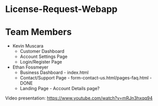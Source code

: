 # License-Request-Webapp


# Team Members
  - Kevin Muscara
    - Customer Dashboard
    - Account Settings Page
    - Login/Register Page
  - Ethan Fossmeyer
    - Business Dashboard - index.html
    - Contact/Support Page - form-contact-us.html/pages-faq.html - DONE
    - Landing Page - Account Details page?

Video presentation: https://www.youtube.com/watch?v=mRJn3hxqq94
